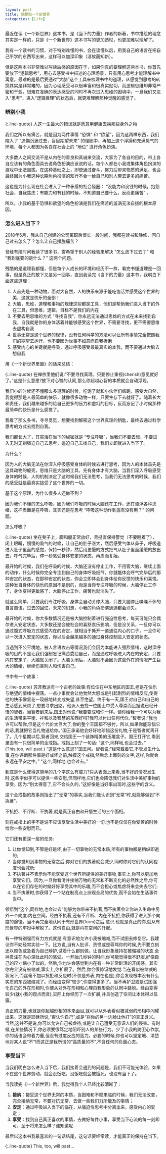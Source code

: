 ```yaml
---
layout: post
title: 觉醒和一个新世界
categories: [Life]
---
```


最近在读《一个新世界》这本书，是《当下的力量》作者的新著，书中描绘的理念其实是一样的，只是《一个新世界》这本书写的更加透彻，也更加难以理解了。

我有一个读书的习惯，对于特别难懂的书，会在读懂以后，用我自己的语言在把自己所学的东西写出来，这样可以加深印象（温故而知新）。

但是这两本书非常难以写读后感的原因在于，如果你真的要理解这两本书，你首先要放下“逻辑思考“，用心去感受书中描述的心理场景，只有用心思考才能理解书中寓意。最难的是最后要通过”大脑”这个工具来梳理书中的道理，从感觉到思考的转换其实是非常难的，因为心理感受可以很丰富和很真实贴切，而逻辑思维却非常严密和干涸，很难在准确的表达感受的同时不再次进入思维的困境中，一旦我们又进入“思考”，进入“逻辑推理”的状态后，就更难理解那种觉醒的感觉了。

### 辨别小我

{:.line-quote}
人这一生最大的错误就是愿意用健康去换那些身外之物

我们之所以有痛苦，就是因为两件事情 “恐惧” 和 “欲望”，因为这两样东西，我们陷入了 ”追悔沉迷过去，盲目期望未来“ 的怪圈中，再加上这个浮躁和充满戾气的环境，每个人都因为各自在社会上的 ”地位“ 进行角色扮演。

大多数人之间交流不是从内在的善良和真诚来交流，大家为了各自的目的，带上各自应该有的角色面具去说角色扮演应该说的话，每个人都在小我或集体角色扮演的游戏中无法自拔。在这种基础之上，即使通过奋斗，努力后带来物质的满足，也会最终因为小我这种长期角色扮演的知行不合一给自己和别人带去更多的痛苦。

这也是为什么现在社会进入了一种矛盾的社会怪圈： “没能力和没钱的时候，抱怨社会，自我焦虑；有能力和有钱的时候，不知道自己要什么，反而更痛苦” 。

所以，小我的基于恐惧和欲望的角色扮演是我们在痛苦的漩涡无法自拔的根本原因。

### 怎么进入当下？

2018年5月，我从自己创建的公司离职后很长一段时间，我都在读书和静修，问自己过去怎么了？怎么让自己摆脱痛苦？

曾经有段时间我读了很多书，寄希望于别人的经验来解决 “怎么放下过去？” 和 “我到底要的是什么？” 这两个问题。

残酷的是道理我都懂，但是每个人成长的环境和经历不一样，看完书懂道理是一回事，但是真正的放下又是另一回事，直到我读完《当下的力量》这本书，我明白下面这些道理：

1. 人首先是一种动物，面对大自然，人的快乐来源于能吃饱活并感受这个世界的美，这就是快乐的全部！
2. 大脑，思维，道理和事物的规律这些都是工具，他们是帮助我们进入当下的外在工具，但思维，逻辑，目标不是我们的内在
3. 不要去用思维的方式 “寻找自我”，你永远无法通过思维的方式在未来找到自我，自我就是你的身体活着并能够感受这个世界，不需要寻找，更不需要思维去虚构自我
4. 世事无常是这个世界的规律，没有任何科学的方法可以让所有事情完全按照我们的期望去运行，也不要因为世事不如意而自我折磨
5. 感受内心的关键就是呼吸，通过呼吸感受最最真实的本我，而不要通过大脑去想自我

用《一个新世界里面》的话来总结：

{:.line-quote}
在禅宗里他们说:“不要寻找真理。只要停止重视(cherish)意见就好了。”这是什么意思?放下对心智的认同,那么你超越心智的本质就会自动浮现。

我们小的时候还不懂那么多道理的时候，吃饱了就和小伙伴们疯跑，感受大自然，我觉得那是人最简单的快乐，就像很多动物一样，只要生存下去就好了。随着长大和责任，我们越来越多的给自己更多的压力和虚幻的目标，反而忘记了小时候那种最简单的快乐是什么感觉了。

我看了那么多书，寻寻觅觅，想要找到解密这个世界真理的钥匙，最终去通过科学思考的方式去找到自我。

我们都长大了，其实活在当下的秘密就是 “专注呼吸”，当我们不要去想，不要进入无时无刻强迫自己去思考，逼迫自己去找自己，我们立即就进入当下了。

为什么？

因为人的大脑无法在你深入呼吸感受身体的时候去进行思考，因为人的本体首先是这具动物的躯壳，思维只是大脑的工具，先有身体才有大脑，当我们深入呼吸感受身体的时候，人的机制决定了这时候我们无法思考，当我们无法思考的时候，我们的感受就是最真实接受了这个世界的一切。

基于这个原理，为什么很多人还做不到？

因为我们不懂的怎么呼吸，因为我们呼吸的时候大脑还在工作，还在漂浮各种思绪，这样表面是在呼吸，其实还是在思考 “呼吸这种动作到底有没有用？” 的问题。

怎么呼吸？

{:.line-quote}
坐在凳子上，脚和腿正常放好，背挺直保持警觉（不要睡着了），闭上眼睛，慢慢的吸气的时候，让自己的肚子涨大，然后感受气体从鼻子，呼吸道进入肚子里面的感觉，保持一秒钟，然后用更慢的方式把气从肚子里面缓缓的放出去，呼气完毕后，停一秒感受身体安定的状态，再周而复始。

最开始的时候，我们在呼吸的时候，大脑还没有停止工作，不用管大脑，继续上面的动作，什么时候你完全专注到自己的身体呼吸细节，你就能体会呼气完毕后的那种安定的状态，在那种安定的状态，你会立即体会到身体给你反馈的快乐和喜悦。这种发自身体的快乐的原因不是别的，而是当你专注呼吸的时候，大脑停止工作了，身体变得更敏感了，大脑停止工作，痛苦也就消失了。

就这么简单，只要我们专注呼吸，身体会自动关停大脑，只要大脑停止喋喋不休的自言自语，过去的回忆，未来的幻想，小我的角色扮演通通都会消失。

最开始的时候，你大多数情况还是被大脑控制着进行强迫性思考，每天可能只会偶尔进入安定状态，大多数还是会被社会的喜怒哀乐影响，但是没关系，一旦你可以通过腹式呼吸方式感受内在的安定，就相当于撕开一道通往内心的口子，一旦你可以一次进入安定的状态，你以后会越来越多的通过身体控制进入安定的状态。

当遇到不公平境地，被人言语攻击等情况我们会因为本能进入强烈情绪，这时深呼吸的目的不是让我们强制忘记痛苦委屈自己，而是通过呼吸进入内在的安定，只要内在安定了，大脑就关闭了。大脑关闭后，大脑就不会因为这些外在的情况产生巨大的情绪，继续伤害别人和伤害自己。

书中有一个故事：

{:.line-quote}
苏菲教派有一个古老的故事:有位住在中东地区的国王,老是在快乐与绝望的情绪中摆荡。一点小事就会让他勃然大怒或是引起剧烈的情绪反应,使得他的快乐像昙花一现般地转变成失望,甚至绝望。终于有一天,国王对自己和自己的生活感到厌烦了,想要寻求出路。他派人去找一位国土中受人尊崇而且据说已经开悟的智者。当智者到来后,国王对他说:“我要变成和你一样。请你给我一个可以为我的生活带来平衡、祥和以及智慧的东西好吗?我可以付出任何代价。”智者说:“我也许可以帮你,但是这个代价太巨大了,你的整个王国都不够付。所以,如果你能珍惜它的话,我就把它当礼物送给你。”国王承诺他会好好地珍惜这份礼物,于是智者就离开了。几个星期以后,智者回来,交给国王一个装饰精美的玉雕盒子。国王打开它,看到里面有一只很简单的金戒指。戒指上刻了一句话: “这个,同样地,也会过去。” (This,too, will past.)  “这是什么意思?”国王问。智者说:“经常戴着它,不管发生什么事,在你评断那件事是好或坏之前,触摸这个戒指,然后念上面刻的文字,这样,你就会永远在平安之中。” “这个,同样地,也会过去。”

到底是什么使得这简单的几个字这么有威力?只从表面上来看,当不好的情况发生时,这些字似乎可以提供一些安慰,但同样地,它们也会降低我们对生活中美好事物的享受。因为:“别太得意了,它不会长久的。”这好像是当好事出现时,这些字的含义。

这个金戒指的故事则指出了“无常”的事实,当我们能认识到“无常”时,就能够做到“不执著”。

不抗拒、不评断、不执著,就是真正自由和开悟生活的三个面相。

刻在戒指上的字不是说不应该享受生活中美好的一切,也不是仅仅在你受苦的时候给你一些安慰而已。

它们还有更深一层的任务:
1. 让你觉知到,不管是好是坏,由于一切事物的无常本质,所有的事物都是稍纵即逝的;
2. 当你觉知到事物的无常之后,你对它们的执著就会减少,同时你对它们的认同程度也会减低;
3. 不执著并不表示你不能享受这个世界所提供的美好事物,事实上,你可以更加地享受它们。因为,一旦你看清并接纳万物的无常和不断变化的必然性之后,你可以在它们存在的时候好好享受其中的乐趣,而不会担心或焦虑将来会失去它们;
4. 当不执著时,你获得了一个站在制高点上综观全局的优势,而不会陷在生活事件当中。

领悟到“这个,同样地,也会过去”能够为你带来不执著,而不执著会让你进入生命中另外一个向度:内在空间。经由不执著,还有不评断、内在不抗拒,你获得了进入那个向度的途径。当不再完全地认同于有形世界(form)之后,意识,也就是真正的你,就从有形世界的牢狱中解脱了。这份自由,就是内在空间的升起。

有一种特别强而有力方式就是:有意识地允许小我被缩减,而不试图去修复它。我建议你不妨经常实验一下。比方说,当有人批评、责怪或是辱骂你的时候,先不要立刻还以颜色或急着为自己辩护,试着什么都别做。让自我形象维持在被缩减的状态,全神贯注在内心深处此时的感受。一开始几秒钟的时间,你可能觉得很不舒服,好像自己的尺寸缩小了似的。然后,你也许会感觉到内在有一种非常鲜活的开阔感。其实你完全没有被缩减,事实上,你扩展了。然后,你会很惊讶地发觉:当在看似被缩减的状况下,而丝毫不加以抗拒和反应时(不仅是外表,内在也是),你会发现根本没有什么实质的东西被缩减了。而经由变得“较少”,你变得更多了。当不再护卫或是试图强化自己的外在形相时,你便从对外在形相和心理自我形象的认同中跳脱。经由变得较少(就小我的观点而言),实际上你经历了一次扩展,并且创造了空间让本体得以显露。

真正的力量,也就是你超越形相的本来面目,就可以从外表看似被减弱的形相中闪耀出来。这就是耶稣所说,“否认你自己”,或是“将你的另一边脸让他打”的真正含义。当然,这并不是说,你可以允许自己被虐待,或是让自己遭受无意识人们的侵害。有时候,在某些情况下,你必须要很笃定地阻吓别人的某些行为。少了小我的防卫心作祟,你的话语会带着力量,但没有过度反应的蛮力。必要的时候,你也可以坚定地、清楚地对某人说“不”!而这正是我所谓的“高质量的不”,不含任何的负面心态。

### 享受当下
当我们明白怎么进入当下后，我们接着会遇到的问题是，我们不可能光体验，如果不在这个世界劳动，就会没饭吃，没饭吃就会被饿死，也没有当下了。

当我读完《一个新世界》后，我觉得我个人已经比较清晰了：

1. **接纳**：接受这个世界无常的本质，当困难和不顺来临的时候，我们无法改变，完全接纳无常，不要对抗无常，去做一些我们力所能及的事情；
2. **安定**：通过呼吸进入当下的临在，从强迫性思考中分离出来，感受内心的安定；
3. **享受**：找到自己真正喜欢的事情，去做好每件小事，享受当下心流的每一刻即可，至于将来怎么样？谁知道呢...

最后以这本书我最喜欢的一句话结尾，这句话要经常读，才能真正的保持在当下。

{:.line-quote}
This, too, will past...
